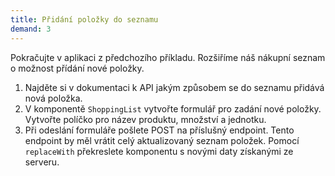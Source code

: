 ```yaml
---
title: Přidání položky do seznamu
demand: 3
---
```


Pokračujte v aplikaci z předchozího příkladu. Rozšiříme náš nákupní seznam o možnost přídání nové položky.

1. Najděte si v dokumentaci k API jakým způsobem se do seznamu přidává nová položka.
1. V komponentě `ShoppingList` vytvořte formulář pro zadání nové položky. Vytvořte políčko pro název produktu, množství a jednotku.
1. Při odeslání formuláře pošlete POST na příslušný endpoint. Tento endpoint by měl vrátit celý aktualizovaný seznam položek. Pomocí `replaceWith` překreslete komponentu s novými daty získanými ze serveru.
